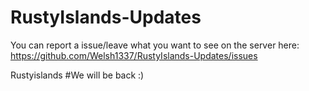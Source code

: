 # RustyIslands-Updates



You can report a issue/leave what you want to see on the server here: https://github.com/Welsh1337/RustyIslands-Updates/issues


Rustyislands #We will be back :)
